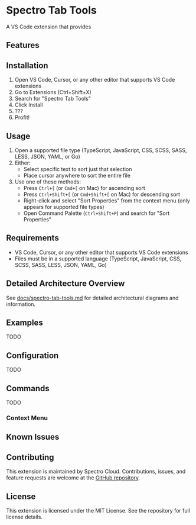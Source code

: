 # Spectro Tab Tools

A VS Code extension that provides 

## Features

## Installation

1. Open VS Code, Cursor, or any other editor that supports VS Code extensions
2. Go to Extensions (Ctrl+Shift+X)
3. Search for "Spectro Tab Tools"
4. Click Install
5. ???
6. Profit!

## Usage

1. Open a supported file type (TypeScript, JavaScript, CSS, SCSS, SASS, LESS, JSON, YAML, or Go)
2. Either:
   - Select specific text to sort just that selection
   - Place cursor anywhere to sort the entire file
3. Use one of these methods:
   - Press `Ctrl+[` (or `Cmd+[` on Mac) for ascending sort
   - Press `Ctrl+Shift+[` (or `Cmd+Shift+[` on Mac) for descending sort
   - Right-click and select "Sort Properties" from the context menu (only appears for supported file types)
   - Open Command Palette (`Ctrl+Shift+P`) and search for "Sort Properties"

## Requirements

- VS Code, Cursor, or any other editor that supports VS Code extensions
- Files must be in a supported language (TypeScript, JavaScript, CSS, SCSS, SASS, LESS, JSON, YAML, Go)

## Detailed Architecture Overview

See [docs/spectro-tab-tools.md](docs/spectro-tab-tools.md) for detailed architectural diagrams and information.

## Examples

TODO

## Configuration

TODO

## Commands

TODO

### Context Menu

## Known Issues

## Contributing

This extension is maintained by Spectro Cloud. Contributions, issues, and feature requests are welcome at the [GitHub repository](https://github.com/spectrocloud/spectro-tab-tools).

## License

This extension is licensed under the MIT License. See the repository for full license details.
